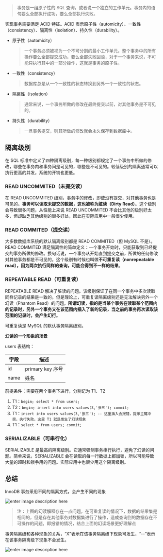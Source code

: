 > 事务是一组原子性的 SQL 查询，或者说一个独立的工作单元。事务内的语句要么全部执行成功，要么全部执行失败。

实现事务需要满足 ACID 特征。ACID 表示原子性（automicity）、一致性（consistency）、隔离性（isolation）、持久性（durability）。

- 原子性（automicity）
  
  > 一个事务必须被视为一个不可分割的最小工作单元，整个事务中的所有操作要么全部提交成功，要么全部失败回滚，对于一个事务来说，不可能只执行其中的一部分操作，这就是事务的原子性。
- 一致性（consistency）
  
  > 数据库总是从一个一致性的状态转换到另外一个一致性的状态。
- 隔离性（isolation）
  
  > 通常来说，一个事务所做的修改在最终提交以前，对其他事务是不可见的。
- 持久性（durability）
  
  > 一旦事务提交，则其所做的修改就会永久保存到数据库中。

## 隔离级别

在 SQL 标准中定义了四种隔离级别，每一种级别都规定了一个事务中所做的修改，哪些在事务内和事务间是可见的，哪些是不可见的。较低级别的隔离通常可以执行更高的并发，系统的开销也更低。

### READ UNCOMMITED（未提交读）

在 READ UNCOMMITED 级别，事务中的修改，即使没有提交，对其他事务也是可见的。**事务可以读取未提交的数据，这也被称为脏读（Dirty Read）**。这个级别会导致很多问题，从性能上来说 READ UNCOMMITED 不会比其他的级别好太多，但却缺乏其他级别的很多好处，因此在实际应用中一般很少使用。

### READ COMMITED（提交读）

大多数数据库系统的默认隔离级别都是 READ COMMITED（但 MySQL 不是）。READ COMMITED 满足隔离性的简单定义：一个事务开始时，只能获取到已经提交的事务所做的修改。换句话说，一个事务从开始直到提交之前，所做的任何修改对其他事务都是不可见的。这个级别有时候也叫做**不可重复读（nonrepeatable read），因为两次执行同样的查询，可能会得到不一样的结果**。

### REPEATABLE READ（可重复读）

REPEATABLE READ 解决了脏读的问题。该级别保证了在同一个事务中多次读取同样记录的结果是一致的。但是理论上，可重复读隔离级别还是无法解决另外一个幻读（Phantom Read）的问题。**所谓幻读，指的是当某个事务在读取某个范围内的记录时，另外一个事务又在该范围内插入了新的记录，当之前的事务再次读取该范围的记录时，会产生幻行**。

可重复读是 MySQL 的默认事务隔离级别。

**幻读的一个形象的场景**

users 表结构：

| 字段 | 描述             |
| ---- | ---------------- |
| id   | primary key 序号 |
| name | 姓名             |

前提条件：需要在两个事务下进行，分别记为 T1、T2

1. T1：`begin; select * from users;`
2. T2：`begin; insert into users values(3,'张三'); commit;`
3. T1：`insert into users values(3,'张三'); -- 这里插入会报错，提示主键冲突，执行失败，这里 T1 就是发生了幻读现象`
4. T1：`select * from users; commit;`

### SERIALIZABLE（可串行化）

SERIALIZABLE 是最高的隔离级别。它通常强制事务串行执行，避免了幻读的问题。简单来说，SERIALIZABLE 会在读取的每一行数据上都加锁，所以可能导致大量的超时和锁争用的问题。实际应用中也很少用这个隔离级别。

## 总结

InnoDB 事务采用不同的隔离方式，会产生不同的现象

![enter image description here](https://i.loli.net/2020/03/26/HRAaqk82jJyQZzU.png)

> 注：上图的幻读解释存在一点问题，在可重复读的情况下，数据的结果集是相同的，但是存在其他事务对数据集进行了操作，造成查询到的数据存在不可操作的问题，即报错的情况，结合上面的幻读场景更好理解点

事务隔离级和各种现象的关系，“X”表示在该事务隔离级下现象可发生，“--”表示在该事务隔离级下现象不会发生。

![enter image description here](https://i.loli.net/2020/03/26/Gy9PXSKDTUqtAec.png)



